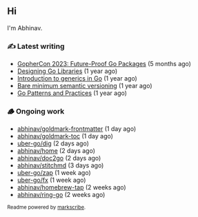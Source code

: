 ## Hi

I'm Abhinav.

### ✍️ Latest writing


- [GopherCon 2023: Future-Proof Go Packages](https://abhinavg.net/2023/09/27/future-proof-packages/) (5 months ago)
- [Designing Go Libraries](https://abhinavg.net/2022/12/06/designing-go-libraries/) (1 year ago)
- [Introduction to generics in Go](https://abhinavg.net/2022/11/23/generics-intro/) (1 year ago)
- [Bare minimum semantic versioning](https://abhinavg.net/2022/11/07/semver/) (1 year ago)
- [Go Patterns and Practices](https://abhinavg.net/2022/09/19/go-patterns-and-practices-talk/) (1 year ago)

### 🪵 Ongoing work


- [abhinav/goldmark-frontmatter](https://github.com/abhinav/goldmark-frontmatter) (1 day ago)
- [abhinav/goldmark-toc](https://github.com/abhinav/goldmark-toc) (1 day ago)
- [uber-go/dig](https://github.com/uber-go/dig) (2 days ago)
- [abhinav/home](https://github.com/abhinav/home) (2 days ago)
- [abhinav/doc2go](https://github.com/abhinav/doc2go) (2 days ago)
- [abhinav/stitchmd](https://github.com/abhinav/stitchmd) (3 days ago)
- [uber-go/zap](https://github.com/uber-go/zap) (1 week ago)
- [uber-go/fx](https://github.com/uber-go/fx) (1 week ago)
- [abhinav/homebrew-tap](https://github.com/abhinav/homebrew-tap) (2 weeks ago)
- [abhinav/ring-go](https://github.com/abhinav/ring-go) (2 weeks ago)

<sub>Readme powered by [markscribe](https://github.com/muesli/markscribe).</sub>
